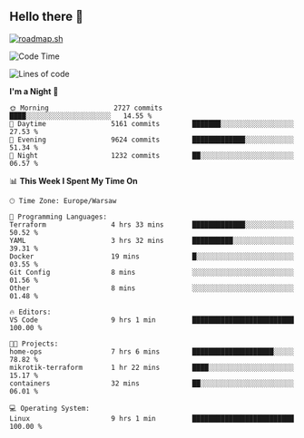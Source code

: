 ## Hello there 👋

[![roadmap.sh](https://roadmap.sh/card/wide/66979ceebf471856f5e911d3?variant=dark)](https://roadmap.sh)

<!--
**vrozaksen/vrozaksen** is a ✨ _special_ ✨ repository because its `README.md` (this file) appears on your GitHub profile.

Here are some ideas to get you started:

- 🔭 I’m currently working on ...
- 🌱 I’m currently learning ...
- 👯 I’m looking to collaborate on ...
- 🤔 I’m looking for help with ...
- 💬 Ask me about ...
- 📫 How to reach me: ...
- 😄 Pronouns: ...
- ⚡ Fun fact: ...
-->

<!--START_SECTION:waka-->
![Code Time](http://img.shields.io/badge/Code%20Time-49%20hrs%2016%20mins-blue)

![Lines of code](https://img.shields.io/badge/From%20Hello%20World%20I%27ve%20Written-1.0%20million%20lines%20of%20code-blue)

**I'm a Night 🦉** 

```text
🌞 Morning                2727 commits        ████░░░░░░░░░░░░░░░░░░░░░   14.55 % 
🌆 Daytime                5161 commits        ███████░░░░░░░░░░░░░░░░░░   27.53 % 
🌃 Evening                9624 commits        █████████████░░░░░░░░░░░░   51.34 % 
🌙 Night                  1232 commits        ██░░░░░░░░░░░░░░░░░░░░░░░   06.57 % 
```


📊 **This Week I Spent My Time On** 

```text
🕑︎ Time Zone: Europe/Warsaw

💬 Programming Languages: 
Terraform                4 hrs 33 mins       █████████████░░░░░░░░░░░░   50.52 % 
YAML                     3 hrs 32 mins       ██████████░░░░░░░░░░░░░░░   39.31 % 
Docker                   19 mins             █░░░░░░░░░░░░░░░░░░░░░░░░   03.55 % 
Git Config               8 mins              ░░░░░░░░░░░░░░░░░░░░░░░░░   01.56 % 
Other                    8 mins              ░░░░░░░░░░░░░░░░░░░░░░░░░   01.48 % 

🔥 Editors: 
VS Code                  9 hrs 1 min         █████████████████████████   100.00 % 

🐱‍💻 Projects: 
home-ops                 7 hrs 6 mins        ████████████████████░░░░░   78.82 % 
mikrotik-terraform       1 hr 22 mins        ████░░░░░░░░░░░░░░░░░░░░░   15.17 % 
containers               32 mins             ██░░░░░░░░░░░░░░░░░░░░░░░   06.01 % 

💻 Operating System: 
Linux                    9 hrs 1 min         █████████████████████████   100.00 % 
```


<!--END_SECTION:waka-->